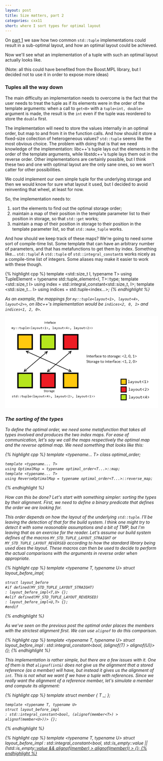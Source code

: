 ```yaml
---
layout: post
title: Size matters, part 2
categories: cxx11
short: where I sort types for optimal layout 
---
```


On [part 1][previous] we saw how two common `std::tuple` implementations could
result in a sub-optimal layout, and how an optimal layout could be achieved.

Now we'll see what an implementation of a tuple with such an optimal layout
actually looks like.

(Note: all this could have benefited from the Boost.MPL library, but I decided
not to use it in order to expose more ideas)

### Tuples all the way down

The main difficulty an implementation needs to overcome is the fact that the
user needs to treat the tuple as if its elements were in the order of the
template arguments: when a call to `get<0>` with a `tuple<int, double>` argument
is made, the result is the `int` even if the tuple was reordered to store the
`double` first.

The implementation will need to store the values internally in an optimal order,
but map to and from it in the function calls. And how should it store a
fixed-size collection of heterogeneous values? `std::tuple` seems like the most
obvious choice. The problem with doing that is that we need knowledge of the
implementation: libc++'s tuple lays out the elements in the order of the
template arguments, while libstdc++'s tuple lays them out in the reverse order.
Other implementations are certainly possible, but I think these two and one with
optimal layout are the only sane ones, so we won't catter for other
possibilities.

We could implement our own simple tuple for the underlying storage and then we
would know for sure what layout it used, but I decided to avoid reinventing that
wheel, at least for now.

So, the implementation needs to:

 1. sort the elements to find out the optimal storage order;
 2. maintain a map of their position in the template parameter list to their
    position in storage, so that `std::get` works;
 3. maintain a map of their position in storage to their position in the template
    parameter list, so that `std::make_tuple` works.

And how should we keep track of these maps? We're going to need some sort of
compile-time list. Some template that can have an arbitrary number of
parameters, and that has metafunctions to get them by index. Something like...
`std::tuple`! A `std::tuple` of `std::integral_constant`s works nicely as a
compile-time list of integers. Some aliases may make it easier to work with
these though.

{% highlight cpp %}
    template <std::size_t I, typename T>
    using TupleElement = typename std::tuple_element<I, T>::type;
    template <std::size_t I>
    using index = std::integral_constant<std::size_t, I>;
    template <std::size_t... I>
    using indices = std::tuple<index<I>...>;
{% endhighlight %}

As an example, the mappings for `my::tuple<layout<1>, layout<4>, layout<2>>`, on
libc++'s implementation would be `indices<2, 0, 1>` and `indices<1, 2, 0>`.

![Mappings in action][mappings]

### The sorting of the types

To define the optimal order, we need some metafunction that takes all types
involved and produces the two index maps. For ease of communication, let's say
we call the maps respectively the *optimal map* and the *reverse optimal map*.
We need something that looks like this:

{% highlight cpp %}
    template <typename... T>
    class optimal_order;

    template <typename... T>
    using OptimalMap = typename optimal_order<T...>::map;
    template <typename... T>
    using ReverseOptimalMap = typename optimal_order<T...>::reverse_map;
{% endhighlight %}

How can this be done? Let's start with something simpler: sorting the types by
their alignment. First, we need to define a binary predicate that defines the
order we are looking for.

This order depends on how the layout of the underlying `std::tuple`. I'll be
leaving the detection of that for the build system. I think one might try to
detect it with some reasonable assumptions and a bit of TMP, but I'm leaving
that as an exercise for the reader. Let's assume our build system defines of
the macros `MY_STD_TUPLE_LAYOUT_STRAIGHT` or `MY_STD_TUPLE_LAYOUT_REVERSED`
according to how the standard library being used does the layout. These macros
can then be used to decide to perform the actual comparisons with the arguments
in reverse order when appropriate.

{% highlight cpp %}
    template <typename T, typename U>
    struct layout_before_impl;

    struct layout_before
    #if defined(MY_STD_TUPLE_LAYOUT_STRAIGHT)
    : layout_before_impl<T,U> {};
    #elif defined(MY_STD_TUPLE_LAYOUT_REVERSED)
    : layout_before_impl<U,T> {};
    #endif
{% endhighlight %}

As we've seen on the previous post the optimal order places the members with the
strictest alignment first. We can use `alignof` to do this comparison.

{% highlight cpp %}
    template <typename T, typename U>
    struct layout_before_impl
    : std::integral_constant<bool, (alignof(T) > alignof(U))> {};
{% endhighlight %}

This implementation is rather simple, but there are a few issues with it.
One of them is that `alignof(int&)` does not give us the alignment that a
stored reference (as a member) will have, but instead it gives us the alignment
of `int`. This is not what we want if we have a tuple with references. Since we
really want the alignment of a reference member, let's simulate a member and
compute its alignment:

{% highlight cpp %}
    template <typename T>
    struct member { T _; };

    template <typename T, typename U>
    struct layout_before_impl
    : std::integral_constant<bool, (alignof(member<T>) > alignof(member<U>))> {};
{% endhighlight %}

{% highlight cpp %}
    template <typename T, typename U>
    struct layout_before_impl
    : std::integral_constant<bool,
        std::is_empty<T>::value
        || (!std::is_empty<U>::value && alignof(member<T>) > alignof(member<U>))
    > {};
{% endhighlight %}

 [mappings]: /images/2012-10-20-optimal-tuple-ii-01.png

 [previous]: /2012/07/06/optimal-tuple-i.html "Previously..."
<!-- [next]: /xxxx/xx/xx/optimal-tuple-iii.html "To be continued..." -->

